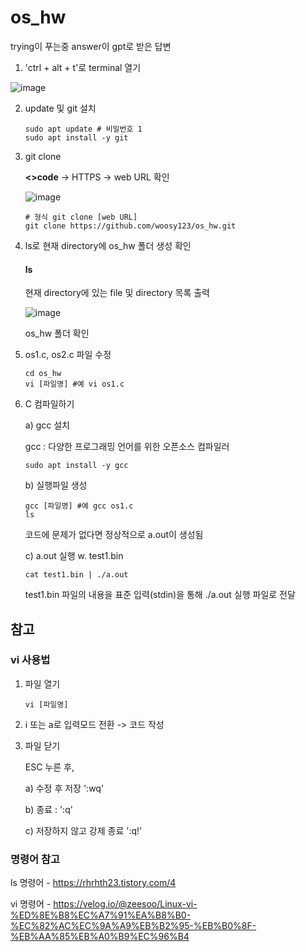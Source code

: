 # os_hw
trying이 푸는중
answer이 gpt로 받은 답변



1. 'ctrl + alt + t'로 terminal 열기

![image](https://github.com/user-attachments/assets/540045f7-613b-47db-971f-fa5f9d79f961)

2. update 및 git 설치

       sudo apt update # 비밀번호 1
       sudo apt install -y git  
       
3. git clone
   
   **<>code** -> HTTPS -> web URL 확인

   ![image](https://github.com/user-attachments/assets/e22d1794-14fc-43cb-9f5e-2c598e82c866)

   
       # 형식 git clone [web URL]
       git clone https://github.com/woosy123/os_hw.git

4. ls로 현재 directory에 os_hw 폴더 생성 확인       

   #### ls
   현재 directory에 있는 file 및 directory 목록 출력

   ![image](https://github.com/user-attachments/assets/a40fdcb5-3d64-4560-aed5-05bd9456f1c8)

   os_hw 폴더 확인

   
6. os1.c, os2.c 파일 수정

       cd os_hw
       vi [파일명] #예 vi os1.c

8. C 컴파일하기

   a) gcc 설치

   gcc :  다양한 프로그래밍 언어를 위한 오픈소스 컴파일러
   
       sudo apt install -y gcc

   b) 실행파일 생성

       gcc [파일명] #예 gcc os1.c
       ls 

   코드에 문제가 없다면 정상적으로 a.out이 생성됨

   c) a.out 실행 w. test1.bin

       cat test1.bin | ./a.out

   test1.bin 파일의 내용을 표준 입력(stdin)을 통해 ./a.out 실행 파일로 전달
    

       
## 참고

### vi 사용법

1. 파일 열기

       vi [파일명]

2. i 또는 a로 입력모드 전환 -> 코드 작성
   
3. 파일 닫기

   ESC 누른 후,

   a) 수정 후 저장 ':wq'
   
   b) 종료 : ':q'

   c) 저장하지 않고 강제 종료 ':q!'


### 명령어 참고

ls 명령어  - <https://rhrhth23.tistory.com/4>

vi 명령어 - <https://velog.io/@zeesoo/Linux-vi-%ED%8E%B8%EC%A7%91%EA%B8%B0-%EC%82%AC%EC%9A%A9%EB%B2%95-%EB%B0%8F-%EB%AA%85%EB%A0%B9%EC%96%B4>

